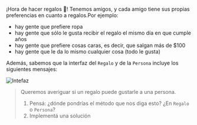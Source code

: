 ¡Hora de hacer regalos :gift:! Tenemos amigos, y cada amigo tiene sus propias preferencias en cuanto a regalos.Por ejemplo:

* hay gente que prefiere ropa
* hay gente que sólo le gusta recibir el regalo el mismo día en que cumple años
* hay gente que prefiere cosas caras, es decir, que salgan más de $100
* hay gente que le da lo mismo cualquier cosa (todo le gusta)

Además, sabemos que la interfaz del `Regalo` y de la `Persona` incluye los siguientes mensajes:  

![Intefaz](http://plantuml.com:80/plantuml/png/LOr13i8W44Ntd6AMzXJTU03Z1Sn0FnH3cMO0DqtlNgg9qUtB_-_5NA6U7UYEm4beCuR8YYHmfcSB3HNZPVY1AYj_o2JD9j2h__GDhbn17cxc1tBLRknuDoP-ApTeaSmzyxTsRLbFUPHoFWu0)

> Queremos averiguar si un regalo puede gustarle a una persona. 
> 
> 1. Pensá: ¿dónde pondrías el método que nos diga esto? ¿En `Regalo` o `Persona`?
> 2. Implementá una solución 
